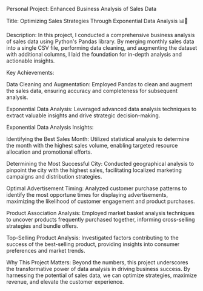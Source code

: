 Personal Project: Enhanced Business Analysis of Sales Data

Title: Optimizing Sales Strategies Through Exponential Data Analysis 📊💼

Description:
In this project, I conducted a comprehensive business analysis of sales data using Python's Pandas library. By merging monthly sales data into a single CSV file, performing data cleaning, and augmenting the dataset with additional columns, I laid the foundation for in-depth analysis and actionable insights.


Key Achievements:

Data Cleaning and Augmentation: 
Employed Pandas to clean and augment the sales data, ensuring accuracy and completeness for subsequent analysis.

Exponential Data Analysis:
Leveraged advanced data analysis techniques to extract valuable insights and drive strategic decision-making.


Exponential Data Analysis Insights:

Identifying the Best Sales Month:
Utilized statistical analysis to determine the month with the highest sales volume, enabling targeted resource allocation and promotional efforts.

Determining the Most Successful City:
Conducted geographical analysis to pinpoint the city with the highest sales, facilitating localized marketing campaigns and distribution strategies.

Optimal Advertisement Timing:
Analyzed customer purchase patterns to identify the most opportune times for displaying advertisements, maximizing the likelihood of customer engagement and product purchases.

Product Association Analysis:
Employed market basket analysis techniques to uncover products frequently purchased together, informing cross-selling strategies and bundle offers.

Top-Selling Product Analysis:
Investigated factors contributing to the success of the best-selling product, providing insights into consumer preferences and market trends.


Why This Project Matters:
Beyond the numbers, this project underscores the transformative power of data analysis in driving business success. By harnessing the potential of sales data, we can optimize strategies, maximize revenue, and elevate the customer experience.
